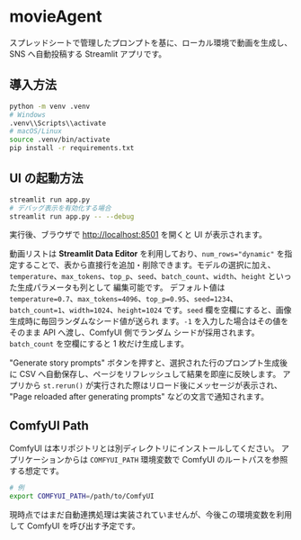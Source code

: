 # movieAgent

スプレッドシートで管理したプロンプトを基に、ローカル環境で動画を生成し、SNS へ自動投稿する Streamlit アプリです。

## 導入方法

```bash
python -m venv .venv
# Windows
.venv\\Scripts\\activate
# macOS/Linux
source .venv/bin/activate
pip install -r requirements.txt
```

## UI の起動方法

```bash
streamlit run app.py
# デバッグ表示を有効化する場合
streamlit run app.py -- --debug
```

実行後、ブラウザで [http://localhost:8501](http://localhost:8501) を開くと UI が表示されます。


動画リストは **Streamlit Data Editor** を利用しており、`num_rows="dynamic"`
を指定することで、表から直接行を追加・削除できます。モデルの選択に加え、
`temperature`、`max_tokens`、`top_p`、`seed`、`batch_count`、`width`、`height` といった生成パラメータも列として
編集可能です。
デフォルト値は `temperature=0.7`、`max_tokens=4096`、`top_p=0.95`、`seed=1234`、`batch_count=1`、`width=1024`、`height=1024`
です。`seed` 欄を空欄にすると、画像生成時に毎回ランダムなシード値が送られ
ます。`-1` を入力した場合はその値をそのまま API へ渡し、ComfyUI 側でランダム
シードが採用されます。`batch_count` を空欄にすると 1 枚だけ生成します。

"Generate story prompts" ボタンを押すと、選択された行のプロンプト生成後に
CSV へ自動保存し、ページをリフレッシュして結果を即座に反映します。
アプリから `st.rerun()` が実行された際はリロード後にメッセージが表示され、
"Page reloaded after generating prompts" などの文言で通知されます。

## ComfyUI Path

ComfyUI は本リポジトリとは別ディレクトリにインストールしてください。
アプリケーションからは `COMFYUI_PATH` 環境変数で ComfyUI のルートパスを参照する想定です。

```bash
# 例
export COMFYUI_PATH=/path/to/ComfyUI
```

現時点ではまだ自動連携処理は実装されていませんが、今後この環境変数を利用して
ComfyUI を呼び出す予定です。

